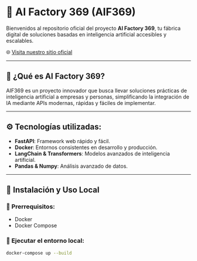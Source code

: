 # 🚀 AI Factory 369 (AIF369)

Bienvenidos al repositorio oficial del proyecto **AI Factory 369**, tu fábrica digital de soluciones basadas en inteligencia artificial accesibles y escalables.

🌐 [Visita nuestro sitio oficial](https://www.aif369.com)

---

## 📌 ¿Qué es AI Factory 369?

AIF369 es un proyecto innovador que busca llevar soluciones prácticas de inteligencia artificial a empresas y personas, simplificando la integración de IA mediante APIs modernas, rápidas y fáciles de implementar.

---

## ⚙️ Tecnologías utilizadas:

- **FastAPI**: Framework web rápido y fácil.
- **Docker**: Entornos consistentes en desarrollo y producción.
- **LangChain & Transformers**: Modelos avanzados de inteligencia artificial.
- **Pandas & Numpy**: Análisis avanzado de datos.

---

## 🚧 Instalación y Uso Local

### 📌 Prerrequisitos:

- Docker
- Docker Compose

### 🐳 Ejecutar el entorno local:

```bash
docker-compose up --build
